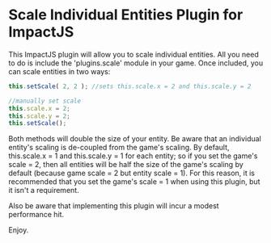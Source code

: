 Scale Individual Entities Plugin for ImpactJS
=============================================

This ImpactJS plugin will allow you to scale individual entities. All you need to do is include the 'plugins.scale' module in your game. Once included, you can scale entities in two ways:
```javascript
this.setScale( 2, 2 ); //sets this.scale.x = 2 and this.scale.y = 2

//manually set scale
this.scale.x = 2;
this.scale.y = 2;
this.setScale();
```
Both methods will double the size of your entity. Be aware that an individual entity's scaling is de-coupled from the game's scaling. By default, this.scale.x = 1 and this.scale.y = 1 for each entity; so if you set the game's scale = 2, then all entities will be half the size of the game's scaling by default (because game scale = 2 but entity scale = 1). For this reason, it is recommended that you set the game's scale = 1 when using this plugin, but it isn't a requirement.

Also be aware that implementing this plugin will incur a modest performance hit.

Enjoy.